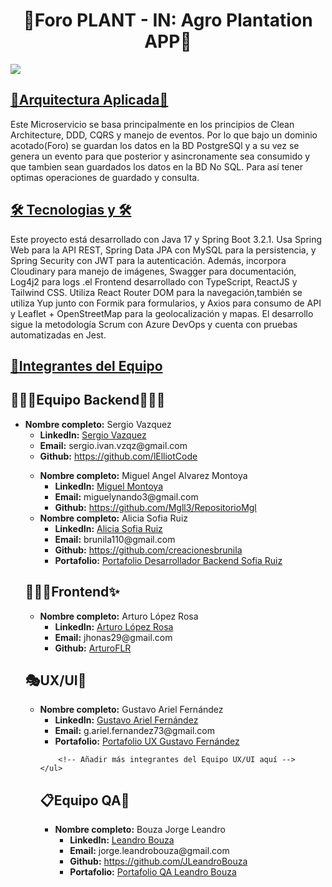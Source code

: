<div align="center">
<h1 align="center"> 🌾Foro PLANT - IN: Agro Plantation APP🌾</h1>
</div>
<img src="https://media.discordapp.net/attachments/1194038261849542747/1248043035623817299/Header.jpg?ex=66623a27&is=6660e8a7&hm=31cf6f5be96ef730dfa21d9f364f06a27d8aca17d95d6ddca67d0da356ace9fa&=&format=webp">

<h2><u><strong>🌱Arquitectura Aplicada🌱</strong></u></h2>

Este Microservicio se basa principalmente en los principios de Clean Architecture, DDD, CQRS y manejo de eventos. Por lo que bajo un dominio acotado(Foro) se guardan los datos en la BD PostgreSQl y a su vez se genera un evento para que posterior y asincronamente sea consumido y que tambien sean guardados los datos en la BD No SQL. Para así tener optimas operaciones de guardado y consulta.

<h2><u><strong> 🛠️ Tecnologias y  🛠️</strong></u></h2>
Este proyecto está desarrollado con Java 17 y Spring Boot 3.2.1. Usa Spring Web para la API REST, Spring Data JPA con MySQL para la persistencia, y Spring Security con JWT para la autenticación. Además, incorpora Cloudinary para manejo de imágenes, Swagger para documentación, Log4j2 para logs .el Frontend desarrollado con TypeScript, ReactJS y Tailwind CSS. Utiliza React Router DOM para la navegación,también se utiliza Yup junto con  Formik para formularios, y Axios para consumo de API y Leaflet + OpenStreetMap para la geolocalización y  mapas. El desarrollo sigue la metodología Scrum con Azure DevOps y cuenta con pruebas automatizadas en Jest.


<h2><u><strong>💪Integrantes del Equipo</strong></u></h2>

<h2>👨🏻‍💻Equipo Backend👩🏻‍💻</h2>
 <ul>
        <li>
            <strong>Nombre completo:</strong> Sergio Vazquez
            <ul>
                <li><strong>LinkedIn:</strong> <a href="https://linkedin.com/in/sergio-vzqz">Sergio Vazquez</a></li>
                <li><strong>Email:</strong> sergio.ivan.vzqz@gmail.com  </li>
                <li><strong>Github:</strong> <a href="https://github.com/lElliotCode">https://github.com/lElliotCode</a></li>
            </ul>
        </li>
    <ul>
        <li>
            <strong>Nombre completo:</strong> Miguel Angel Alvarez Montoya
            <ul>
                <li><strong>LinkedIn:</strong> <a href="https://www.linkedin.com/in/mgl-dev/">Miguel Montoya</a></li>
                <li><strong>Email:</strong> miguelynando3@gmail.com</li>
                <li><strong>Github:</strong> <a href="https://github.com/Mgll3/RepositorioMgl">https://github.com/Mgll3/RepositorioMgl</a></li>
            </ul>
        </li>
      <li>
            <strong>Nombre completo:</strong> Alicia Sofia Ruiz
            <ul>
                <li><strong>LinkedIn:</strong> <a href="https://www.linkedin.com/in/creacionesbrunila?utm_source=share&utm_campaign=share_via&utm_content=profile&utm_medium=android_app">Alicia Sofia Ruiz</a></li>
                <li><strong>Email:</strong> brunila110@gmail.com</li>
                <li><strong>Github:</strong> <a href="https://github.com/creacionesbrunila">https://github.com/creacionesbrunila</a></li>
                <li><strong>Portafolio:</strong> <a href="https://portfolio-sofia-ruiz.vercel.app/">Portafolio Desarrollador Backend Sofia Ruiz</a></li>
            </ul>
        </li>
        <!-- Añadir más integrantes del Equipo Backend aquí -->
    </ul>

<h2>👨🏻‍💻Frontend✨</h2>

<ul>
    <li>
        <strong>Nombre completo:</strong> Arturo López Rosa
        <ul>
            <li><strong>LinkedIn:</strong> <a href="https://www.linkedin.com/in/arturo-lopez-rosa/">Arturo López Rosa</a></li>
            <li><strong>Email:</strong> jhonas29@gmail.com</li>
            <li><strong>Github:</strong> <a href="https://github.com/ArturoFLR">ArturoFLR</a></li>
        </ul>
    </li>
    <!-- Añadir más integrantes del Equipo Frontend aquí -->
</ul>


<h2>🎭UX/UI🤩</h2>
    <ul>
        <li>
            <strong>Nombre completo:</strong> Gustavo Ariel Fernández
            <ul>
                <li><strong>LinkedIn:</strong> <a href="https://www.linkedin.com/in/gustavo-fernandez-9476b8297">Gustavo Ariel Fernández</a></li>
                <li><strong>Email:</strong> g.ariel.fernandez73@gmail.com </li>
                <li><strong>Portafolio:</strong> <a href="https://www.behance.net/gallery/182943191/Portfolio-UXUI-Designer">Portafolio UX Gustavo Fernández</a></li>
            </ul>
        </li>
   
        <!-- Añadir más integrantes del Equipo UX/UI aquí -->
    </ul>

<h2>📋Equipo QA🐞</h2>
    <ul>
        <li>
            <strong>Nombre completo:</strong> Bouza Jorge Leandro
            <ul>
                <li><strong>LinkedIn:</strong> <a href="https://www.linkedin.com/in/leandro-bouza/">Leandro Bouza</a></li>
                <li><strong>Email:</strong> jorge.leandrobouza@gmail.com</li>
                <li><strong>Github:</strong> <a href="https://github.com/JLeandroBouza">https://github.com/JLeandroBouza</a></li>
                <li><strong>Portafolio:</strong> <a href="https://leandrobouza.notion.site/Hola-Soy-Leandro-Bouza-Jr-Quality-Assurance-edf5e41907804f21a2060361501ec11f">Portafolio QA Leandro Bouza</a></li>
            </ul>
        </li>
        <!-- Añadir más integrantes del Equipo QA aquí -->
    </ul>
